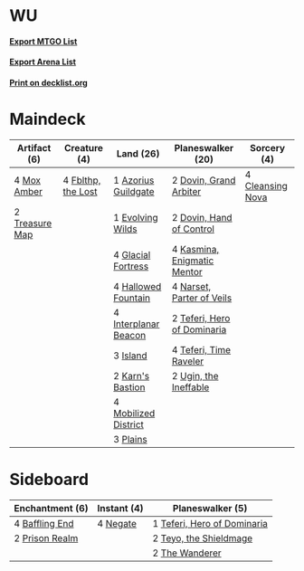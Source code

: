 # WU

#### [Export MTGO List](../collection/WU/WU.txt)
#### [Export Arena List](../collection/WU/WU_arena.txt)
#### [Print on decklist.org](http://decklist.org/?deckmain=1%09Azorius%20Guildgate%0A4%09Cleansing%20Nova%0A2%09Dovin,%20Grand%20Arbiter%0A2%09Dovin,%20Hand%20of%20Control%0A1%09Evolving%20Wilds%0A4%09Fblthp,%20the%20Lost%0A4%09Glacial%20Fortress%0A4%09Hallowed%20Fountain%0A4%09Interplanar%20Beacon%0A3%09Island%0A2%09Karn's%20Bastion%0A4%09Kasmina,%20Enigmatic%20Mentor%0A4%09Mobilized%20District%0A4%09Mox%20Amber%0A4%09Narset,%20Parter%20of%20Veils%0A3%09Plains%0A2%09Teferi,%20Hero%20of%20Dominaria%0A4%09Teferi,%20Time%20Raveler%0A2%09Treasure%20Map%0A2%09Ugin,%20the%20Ineffable&deckside=4%09Baffling%20End%0A4%09Negate%0A2%09Prison%20Realm%0A1%09Teferi,%20Hero%20of%20Dominaria%0A2%09Teyo,%20the%20Shieldmage%0A2%09The%20Wanderer)
# Maindeck

|                                      Artifact (6)                                       |                                        Creature (4)                                         |                                           Land (26)                                           |                                          Planeswalker (20)                                           |                                        Sorcery (4)                                        |
|-----------------------------------------------------------------------------------------|---------------------------------------------------------------------------------------------|-----------------------------------------------------------------------------------------------|------------------------------------------------------------------------------------------------------|-------------------------------------------------------------------------------------------|
|4 [Mox Amber](http://gatherer.wizards.com/Pages/Card/Details.aspx?multiverseid=443112)   |4 [Fblthp, the Lost](http://gatherer.wizards.com/Pages/Card/Details.aspx?multiverseid=460977)|1 [Azorius Guildgate](http://gatherer.wizards.com/Pages/Card/Details.aspx?multiverseid=376256) |2 [Dovin, Grand Arbiter](http://gatherer.wizards.com/Pages/Card/Details.aspx?multiverseid=457311)     |4 [Cleansing Nova](http://gatherer.wizards.com/Pages/Card/Details.aspx?multiverseid=447145)|
|2 [Treasure Map](http://gatherer.wizards.com/Pages/Card/Details.aspx?multiverseid=435410)|                                                                                             |1 [Evolving Wilds](http://gatherer.wizards.com/Pages/Card/Details.aspx?multiverseid=426944)    |2 [Dovin, Hand of Control](http://gatherer.wizards.com/Pages/Card/Details.aspx?multiverseid=461156)   |                                                                                           |
|                                                                                         |                                                                                             |4 [Glacial Fortress](http://gatherer.wizards.com/Pages/Card/Details.aspx?multiverseid=190562)  |4 [Kasmina, Enigmatic Mentor](http://gatherer.wizards.com/Pages/Card/Details.aspx?multiverseid=460983)|                                                                                           |
|                                                                                         |                                                                                             |4 [Hallowed Fountain](http://gatherer.wizards.com/Pages/Card/Details.aspx?multiverseid=97071)  |4 [Narset, Parter of Veils](http://gatherer.wizards.com/Pages/Card/Details.aspx?multiverseid=460988)  |                                                                                           |
|                                                                                         |                                                                                             |4 [Interplanar Beacon](http://gatherer.wizards.com/Pages/Card/Details.aspx?multiverseid=461174)|2 [Teferi, Hero of Dominaria](http://gatherer.wizards.com/Pages/Card/Details.aspx?multiverseid=443095)|                                                                                           |
|                                                                                         |                                                                                             |3 [Island](http://gatherer.wizards.com/Pages/Card/Details.aspx?multiverseid=439857)            |4 [Teferi, Time Raveler](http://gatherer.wizards.com/Pages/Card/Details.aspx?multiverseid=461148)     |                                                                                           |
|                                                                                         |                                                                                             |2 [Karn's Bastion](http://gatherer.wizards.com/Pages/Card/Details.aspx?multiverseid=461175)    |2 [Ugin, the Ineffable](http://gatherer.wizards.com/Pages/Card/Details.aspx?multiverseid=460929)      |                                                                                           |
|                                                                                         |                                                                                             |4 [Mobilized District](http://gatherer.wizards.com/Pages/Card/Details.aspx?multiverseid=461176)|                                                                                                      |                                                                                           |
|                                                                                         |                                                                                             |3 [Plains](http://gatherer.wizards.com/Pages/Card/Details.aspx?multiverseid=439856)            |                                                                                                      |                                                                                           |


# Sideboard

|                                     Enchantment (6)                                     |                                    Instant (4)                                    |                                           Planeswalker (5)                                           |
|-----------------------------------------------------------------------------------------|-----------------------------------------------------------------------------------|------------------------------------------------------------------------------------------------------|
|4 [Baffling End](http://gatherer.wizards.com/Pages/Card/Details.aspx?multiverseid=439658)|4 [Negate](http://gatherer.wizards.com/Pages/Card/Details.aspx?multiverseid=423707)|1 [Teferi, Hero of Dominaria](http://gatherer.wizards.com/Pages/Card/Details.aspx?multiverseid=443095)|
|2 [Prison Realm](http://gatherer.wizards.com/Pages/Card/Details.aspx?multiverseid=460953)|                                                                                   |2 [Teyo, the Shieldmage](http://gatherer.wizards.com/Pages/Card/Details.aspx?multiverseid=460959)     |
|                                                                                         |                                                                                   |2 [The Wanderer](http://gatherer.wizards.com/Pages/Card/Details.aspx?multiverseid=460964)             |

